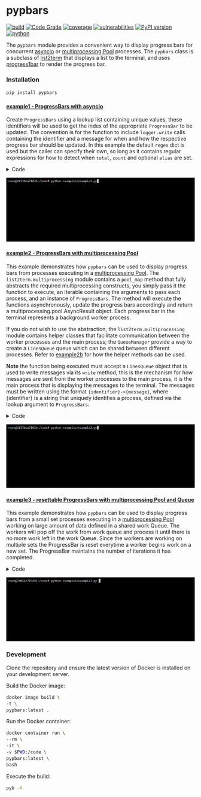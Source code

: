 # pypbars
[![build](https://github.com/soda480/pypbars/actions/workflows/main.yml/badge.svg?branch=main)](https://github.com/soda480/pypbars/actions/workflows/main.yml)
[![Code Grade](https://api.codiga.io/project/34681/status/svg)](https://app.codiga.io/hub/project/34681/pypbars)
[![coverage](https://img.shields.io/badge/coverage-95%25-brightgreen)](https://pybuilder.io/)
[![vulnerabilities](https://img.shields.io/badge/vulnerabilities-None-brightgreen)](https://pypi.org/project/bandit/)
[![PyPI version](https://badge.fury.io/py/pypbars.svg)](https://badge.fury.io/py/pypbars)
[![python](https://img.shields.io/badge/python-3.7%20%7C%203.8%20%7C%203.9%20%7C%203.10-teal)](https://www.python.org/downloads/)

The `pypbars` module provides a convenient way to display progress bars for concurrent [asyncio](https://docs.python.org/3/library/asyncio.html) or [multiprocessing Pool](https://docs.python.org/3/library/multiprocessing.html#multiprocessing.pool.Pool) processes. The `pypbars` class is a subclass of [list2term](https://pypi.org/project/list2term/) that displays a list to the terminal, and uses [progress1bar](https://pypi.org/project/progress1bar/) to render the progress bar.

### Installation
```bash
pip install pypbars
```

#### [example1 - ProgressBars with asyncio](https://github.com/soda480/pypbars/blob/main/examples/example1.py)

Create `ProgressBars` using a lookup list containing unique values, these identifiers will be used to get the index of the appropriate `ProgressBar` to be updated. The convention is for the function to include `logger.write` calls containing the identifier and a message for when and how the respective progress bar should be updated. In this example the default `regex` dict is used but the caller can specify their own, so long as it contains regular expressions for how to detect when `total`, `count` and optional `alias` are set.

<details><summary>Code</summary>

```Python
import asyncio
import random
from faker import Faker
from pypbars import ProgressBars

async def do_work(worker, logger=None):
    logger.write(f'{worker}->worker is {worker}')
    total = random.randint(10, 65)
    logger.write(f'{worker}->processing total of {total} items')
    for count in range(total):
        # mimic an IO-bound process
        await asyncio.sleep(.1)
        logger.write(f'{worker}->processed {count}')
    return total

async def run(workers):
    with ProgressBars(lookup=workers, show_prefix=False, show_fraction=False) as logger:
        doers = (do_work(worker, logger=logger) for worker in workers)
        return await asyncio.gather(*doers)

def main():
    workers = [Faker().user_name() for _ in range(10)]
    print(f'Total of {len(workers)} workers working concurrently')
    results = asyncio.run(run(workers))
    print(f'The {len(workers)} workers processed a total of {sum(results)} items')

if __name__ == '__main__':
    main()
```

</details>

![example1](https://raw.githubusercontent.com/soda480/pypbars/main/docs/images/example1.gif)

#### [example2 - ProgressBars with multiprocessing Pool](https://github.com/soda480/pypbars/blob/main/examples/example2.py)

This example demonstrates how `pypbars` can be used to display progress bars from processes executing in a [multiprocessing Pool](https://docs.python.org/3/library/multiprocessing.html#using-a-pool-of-workers). The `list2term.multiprocessing` module contains a `pool_map` method that fully abstracts the required multiprocessing constructs, you simply pass it the function to execute, an iterable containing the arguments to pass each process, and an instance of `ProgressBars`. The method will execute the functions asynchronously, update the progress bars accordingly and return a multiprocessing.pool.AsyncResult object. Each progress bar in the terminal represents a background worker process.

If you do not wish to use the abstraction, the `list2term.multiprocessing` module contains helper classes that facilitate communication between the worker processes and the main process; the `QueueManager` provide a way to create a `LinesQueue` queue which can be shared between different processes. Refer to [example2b](https://github.com/soda480/pypbars/blob/main/examples/example2b.py) for how the helper methods can be used. 

**Note** the function being executed must accept a `LinesQueue` object that is used to write messages via its `write` method, this is the mechanism for how messages are sent from the worker processes to the main process, it is the main process that is displaying the messages to the terminal. The messages must be written using the format `{identifier}->{message}`, where {identifier} is a string that uniquely identifies a process, defined via the lookup argument to `ProgressBars`.

<details><summary>Code</summary>

```Python
import time
from pypbars import ProgressBars
from list2term.multiprocessing import pool_map
from list2term.multiprocessing import CONCURRENCY

def is_prime(num):
    if num == 1:
        return False
    for i in range(2, num):
        if (num % i) == 0:
            return False
    else:
        return True

def count_primes(start, stop, logger):
    workerid = f'{start}:{stop}'
    logger.write(f'{workerid}->worker is {workerid}')
    logger.write(f'{workerid}->processing total of {stop - start} items')
    primes = 0
    for number in range(start, stop):
        if is_prime(number):
            primes += 1
        logger.write(f'{workerid}->processed {number}')
    logger.write(f'{workerid}->{workerid} processing complete')
    return primes

def main(number):
    step = int(number / CONCURRENCY)
    iterable = [(index, index + step) for index in range(0, number, step)]
    lookup = [':'.join(map(str, item)) for item in iterable]
    progress_bars = ProgressBars(lookup=lookup, show_prefix=False, show_fraction=False, use_color=True)
    # print to screen with progress bars context
    results = pool_map(count_primes, iterable, context=progress_bars)
    # print to screen without progress bars context
    # results = pool_map(count_primes, iterable)
    # do not print to screen
    # results = pool_map(count_primes, iterable, print_status=False)
    return sum(results.get())

if __name__ == '__main__':
    start = time.perf_counter()
    number = 50_000
    result = main(number)
    stop = time.perf_counter()
    print(f"Finished in {round(stop - start, 2)} seconds\nTotal number of primes between 0-{number}: {result}")
```

</details>

![example2](https://raw.githubusercontent.com/soda480/pypbars/main/docs/images/example2.gif)

#### [example3 - resettable ProgressBars with multiprocessing Pool and Queue](https://github.com/soda480/pypbars/blob/main/examples/example3.py)

This example demonstrates how `pypbars` can be used to display progress bars from a small set processes executing in a [multiprocessing Pool](https://docs.python.org/3/library/multiprocessing.html#using-a-pool-of-workers) working on large amount of data defined in a shared work Queue. The workers will pop off the work from work queue and process it until there is no more work left in the work Queue. Since the workers are working on multiple sets the ProgressBar is reset everytime a worker begins work on a new set.  The ProgressBar maintains the number of iterations it has completed.

<details><summary>Code</summary>

```Python
import time, random, logging
from multiprocessing import Queue
from queue import Empty
import names
from faker import Faker
from multiprocessing import Pool
from multiprocessing import get_context
from multiprocessing import cpu_count
from list2term.multiprocessing import LinesQueue
from list2term.multiprocessing import QueueManager
from queue import Empty
from pypbars import ProgressBars
logger = logging.getLogger(__name__)

def prepare_queue(queue):
    for _ in range(55):
        queue.put({'total': random.randint(100, 150)})

def do_work(worker_id, total, logger):
    logger.write(f'{worker_id}->worker is {names.get_full_name()}')
    logger.write(f'{worker_id}->processing total of {total} items')
    for index in range(total):
        # simulate work by sleeping
        time.sleep(random.choice([.001, .003, .008]))
        logger.write(f'{worker_id}->processed {index}')
    return total

def run_q(worker_id, queue, logger):
    result = 0
    while True:
        try:
            total = queue.get(timeout=1)['total']
            result += do_work(worker_id, total, logger)
            logger.write(f'{worker_id}->reset')
        except Empty:
            break
    return result

def main(processes):
    QueueManager.register('LinesQueue', LinesQueue)
    QueueManager.register('Queue', Queue)
    with QueueManager() as manager:
        queue = manager.LinesQueue(ctx=get_context())
        data_queue = manager.Queue()
        prepare_queue(data_queue)
        with Pool(processes) as pool:
            print(f">> Adding {data_queue.qsize()} sets into a data queue that {processes} workers will work from until empty")
            process_data = [(Faker().name(), data_queue, queue) for index in range(processes)]
            results = pool.starmap_async(run_q, process_data)
            lookup = [f'{data[0]}' for data in process_data]
            with ProgressBars(lookup=lookup, show_prefix=False, show_fraction=False, use_color=True, show_duration=True, clear_alias=True) as lines:
                while True:
                    try:
                        item = queue.get(timeout=.1)
                        if item.endswith('->reset'):
                            index, message = lines.get_index_message(item)
                            lines[index].reset(clear_alias=False)
                        else:
                            lines.write(item)
                    except Empty:
                        if results.ready():
                            for index, _ in enumerate(lines):
                                lines[index].complete = True
                            break
    return sum(results.get())


if __name__ == '__main__':
    processes = 3
    results = main(processes)
    print(f">> {processes} workers processed a total of {results} items")
```

</details>

![example3](https://raw.githubusercontent.com/soda480/pypbars/main/docs/images/example3.gif)


### Development

Clone the repository and ensure the latest version of Docker is installed on your development server.

Build the Docker image:
```sh
docker image build \
-t \
pypbars:latest .
```

Run the Docker container:
```sh
docker container run \
--rm \
-it \
-v $PWD:/code \
pypbars:latest \
bash
```

Execute the build:
```sh
pyb -X
```
